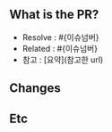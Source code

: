 ## What is the PR?

- Resolve : #{이슈넘버}
- Related : #{이슈넘버}
- 참고 : [요약](참고한 url)

## Changes
<!-- 변경된 사항 -->

## Etc
<!-- 트러블 슈팅, 고민 등 서술 -->
